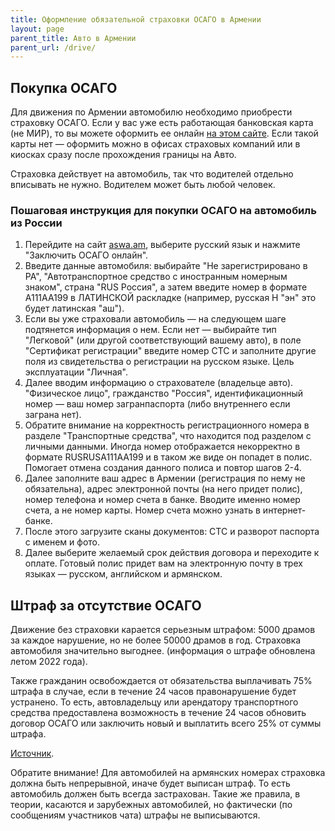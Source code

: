 ```yaml
---
title: Оформление обязательной страховки ОСАГО в Армении
layout: page
parent_title: Авто в Армении
parent_url: /drive/
---
```


## Покупка ОСАГО

Для движения по Армении автомобилю необходимо приобрести страховку ОСАГО. Если у вас уже есть работающая
банковская карта (не МИР), то вы можете оформить ее онлайн [на этом сайте](https://aswa.am/). Если такой карты нет —
оформить можно в офисах страховых компаний или в киосках сразу после прохождения границы на Авто.

Страховка действует на автомобиль, так что водителей отдельно вписывать не нужно. Водителем может быть любой человек.

### Пошаговая инструкция для покупки ОСАГО на автомобиль из России

1. Перейдите на сайт [aswa.am](https://aswa.am/), выберите русский язык и нажмите "Заключить ОСАГО онлайн".
2. Введите данные автомобиля: выбирайте "Не зарегистрировано в РА", "Автотранспортное средство с иностранным номерным знаком", страна "RUS Россия", а затем введите номер в формате A111AA199 в ЛАТИНСКОЙ раскладке (например, русская Н "эн" это будет латинская "аш").
3. Если вы уже страховали автомобиль — на следующем шаге подтянется информация о нем. Если нет — выбирайте тип "Легковой" (или другой соответствующий вашему авто), в поле "Сертификат регистрации" введите номер СТС и заполните другие поля из свидетельства о регистрации на русском языке. Цель эксплуатации "Личная".
4. Далее вводим информацию о страхователе (владельце авто). "Физическое лицо", гражданство "Россия", идентификационный номер — ваш номер загранпаспорта (либо внутреннего если заграна нет).
5. Обратите внимание на корректность регистрационного номера в разделе "Транспортные средства", что находится под разделом с личными данными. Иногда номер отображается некорректно в формате RUSRUSA111AA199 и в таком же виде он попадет в полис. Помогает отмена создания данного полиса и повтор шагов 2-4.
6. Далее заполните ваш адрес в Армении (регистрация по нему не обязательна), адрес электронной почты (на него придет полис), номер телефона и номер счета в банке. Вводите именно номер счета, а не номер карты. Номер счета можно узнать в интернет-банке. 
7. После этого загрузите сканы документов: СТС и разворот паспорта с именем и фото.
8. Далее выберите желаемый срок действия договора и переходите к оплате. Готовый полис придет вам на электронную почту в трех языках — русском, английском и армянском.

## Штраф за отсутствие ОСАГО

Движение без страховки карается серьезным штрафом: 5000 драмов за каждое нарушение, но не более 50000 драмов в год.
Страховка автомобиля значительно выгоднее. (информация о штрафе обновлена летом 2022 года).

Также гражданин освобождается от обязательства выплачивать 75% штрафа в случае, если в течение 24 часов правонарушение будет устранено.
То есть, автовладельцу или арендатору транспортного средства предоставлена возможность в течение 24 часов обновить договор ОСАГО или заключить новый и выплатить всего 25% от суммы штрафа.

[Источник](https://newsarmenia.am/news/koshelek/v-armenii-vdvoe-sokratili-shtrafy-po-osago-obyasnyaem-chto-izmenilos-v-zakone/).

Обратите внимание! Для автомобилей на армянских номерах страховка должна быть непрерывной, иначе будет выписан штраф.
То есть автомобиль должен быть всегда застрахован. Такие же правила, в теории, касаются и зарубежных автомобилей, но
фактически (по сообщениям участников чата) штрафы не выписываются.
